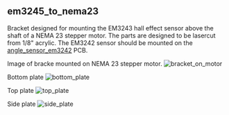 ## em3245_to_nema23  

Bracket designed for mounting the EM3243 hall effect sensor above the shaft of a
NEMA 23 stepper motor. The parts are designed to be lasercut from 1/8" acrylic.
The EM3242 sensor should be mounted on the [angle_sensor_em3242](https://github.com/willdickson/angle_sensor_em3242) PCB.

Image of bracke mounted on NEMA 23 stepper motor.
![bracket_on_motor](/images/em3242_to_nema23_image.png)

Bottom plate
![bottom_plate](base_plate.png)

Top plate
![top_plate](top_plate.png)

Side plate
![side_plate](side_plate.png)









